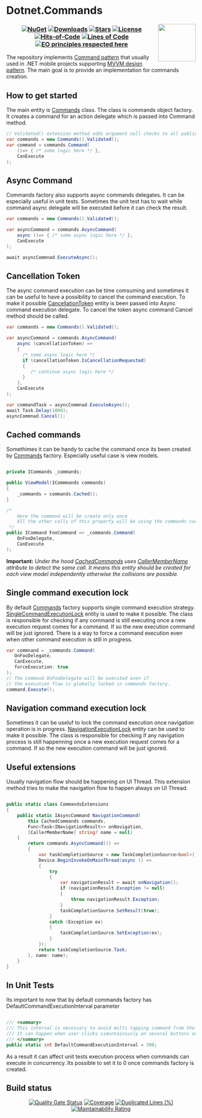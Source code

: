 # Dotnet.Commands

<img align="right" width="100px" src="https://avatars.githubusercontent.com/u/46710314?v=4" />

<h3 align="center">
   
  [![NuGet](https://img.shields.io/nuget/v/Elegant.Dotnet.Commands.svg)](https://www.nuget.org/packages/Elegant.Dotnet.Commands/) 
  [![Downloads](https://img.shields.io/nuget/dt/Elegant.Dotnet.Commands.svg)](https://www.nuget.org/Elegant.Dotnet.Commands/)
  [![Stars](https://img.shields.io/github/stars/DenisZhukovski/Elegant.Dotnet.Commands?color=brightgreen)](https://github.com/DenisZhukovski/Elegant.Dotnet.Commands/stargazers) 
  [![License](https://img.shields.io/badge/license-MIT-blue.svg)](LICENSE.md) 
  [![Hits-of-Code](https://hitsofcode.com/github/DenisZhukovski/Elegant.Dotnet.Commands?branch=main)](https://hitsofcode.com/github/DenisZhukovski/Elegant.Dotnet.Commands/view)
  [![Lines of Code](https://sonarcloud.io/api/project_badges/measure?project=DenisZhukovski_Dotnet.Commands&metric=ncloc)](https://sonarcloud.io/summary/new_code?id=DenisZhukovski_Dotnet.Commands)
  [![EO principles respected here](https://www.elegantobjects.org/badge.svg)](https://www.elegantobjects.org)
</h3>

The repository implements [Command pattern](https://en.wikipedia.org/wiki/Command_pattern) that usually used in .NET mobile projects supporting [MVVM design pattern](https://en.wikipedia.org/wiki/Model–view–viewmodel). The main goal is to provide an implementation for commands creation.

## How to get started

The main entity is [Commands](https://github.com/DenisZhukovski/Dotnet.Commands/blob/main/src/Commands.cs) class. The class is commands object factory. It creates a command for an action delegate which is passed into Command method.

```cs
// Validated() extension method adds argument null checks to all public methods
var commands = new Commands().Validated();
var command = commands.Command(
    ()=> { /* some logic here */ }, 
    CanExecute
);

```

## Async Command

Commands factory also supports async commands delegates. It can be especially useful in unit tests. Sometimes the unit test has to wait while command async delegate will be executed before it can check the result.

```cs
var commands = new Commands().Validated();

var asyncCommand = commands.AsyncCommand(
    async ()=> { /* some async logic here */ }, 
    CanExecute
);

await asyncCommnad.ExecuteAsync();

```

## Cancellation Token

The async command execution can be time comsuming and sometimes it can be useful to have a possibility to cancel the command execution. To make it possible [CancellationToken](https://docs.microsoft.com/en-us/dotnet/api/system.threading.cancellationtoken?view=net-6.0) entity is been passed into Async command execution delegate. To cancel the token async command Cancel method should be called.

```cs
var commands = new Commands().Validated();

var asyncCommand = commands.AsyncCommand(
    async (cancellationToken) => 
    { 
      /* some async logic here */ 
      if (cancellationToken.IsCancellationRequested)
      {
         /* continue async logic here */ 
      }
    }, 
    CanExecute
);

var commandTask = asyncCommnad.ExecuteAsync();
await Task.Delay(1000);
asyncCommnad.Cancel();

```

## Cached commands

Somethimes it can be handy to cache the command once its been created by [Commands](https://github.com/DenisZhukovski/Dotnet.Commands/blob/main/src/Commands.cs) factory. Especially useful case is view models.

```cs

private ICommands _commands;

public ViewModel(ICommmands commands)
{
    _commands = commands.Cached();
}

/* 
    Here the command will be create only once
    All the other calls of this property will be using the commands cache.
 */
public ICommand FooCommand => _commands.Command(
    OnFooDelegate, 
    CanExecute
);

```

**Important:** _Under the hood [CachedCommands](https://github.com/DenisZhukovski/Elegant.Dotnet.Commands/blob/main/src/Commands/CachedCommands.cs) uses [CallerMemberName](https://docs.microsoft.com/en-us/dotnet/api/system.runtime.compilerservices.callermembernameattribute?view=net-6.0) attribute to detect the same call. It means this entity should be created for each view model independently otherwise the collisions are possible._

## Single command execution lock

 By default [Commands](https://github.com/DenisZhukovski/Dotnet.Commands/blob/main/src/Commands.cs) factory supports single command execution strategy. [SingleCommandExecutionLock](https://github.com/DenisZhukovski/Dotnet.Commands/blob/main/src/Locks/SingleCommandExecutionLock.cs) entity is used to make it possible. The class is responsible for checking if any command is still executing once a new execution request comes for a command. If so the new execution command will be just ignored.
 There is a way to force a command execution even when other command execution is still in progress.

 ```cs
var commnand = _commands.Command(
    OnFooDelegate, 
    CanExecute,
    forceExecution: true
);
// The command OnFooDelegate will be executed even if
// the execution flow is globally locked in commands factory.
command.Execute();

```

## Navigation command execution lock

 Sometimes it can be useluf to lock the command execution once navigation operation is in progress. [NavigationExecutionLock](https://github.com/DenisZhukovski/Dotnet.Commands/blob/main/src/Locks/NavigationExecutionLock.cs) entity can be used to make it possible. The class is responsible for checking if any navigation process is still happenning once a new execution request comes for a command. If so the new execution command will be just ignored.

## Useful extensions

Usually navigation flow should be happening on UI Thread. This extension method tries to make the navigation flow to happen always on UI Thread.

```cs

public static class CommandsExtensions
{
    public static IAsyncCommand NavigationCommand(
        this CachedCommands commands,
        Func<Task<INavigationResult>> onNavigation,
        [CallerMemberName] string? name = null)
    {
        return commands.AsyncCommand(() =>
        {
            var taskCompletionSource = new TaskCompletionSource<bool>();
            Device.BeginInvokeOnMainThread(async () =>
            {
                try
                {
                    var navigationResult = await onNavigation();
                    if (navigationResult.Exception != null)
                    {
                        throw navigationResult.Exception;
                    }
                    taskCompletionSource.SetResult(true);
                }
                catch (Exception ex)
                {
                    taskCompletionSource.SetException(ex);
                }
            });
            return taskCompletionSource.Task;
        }, name: name);
    }
}

```

## In Unit Tests

Its important to now that by default commands factory has DefaultCommandExecutionInterval parameter

```cs

/// <summary>
/// This interval is necessary to avoid multi tapping command from the user
/// It can happen when user clicks simuntainiusly on several buttons on the screen
/// </summary>
public static int DefaultCommandExecutionInterval = 300;

```

As a result it can affect unit tests execution process when commands can execute in concurrency. Its possible to set it to 0 once commands factory is created.


## Build status

<div align="center">
  
   [![Quality Gate Status](https://sonarcloud.io/api/project_badges/measure?project=DenisZhukovski_Dotnet.Commands&metric=alert_status)](https://sonarcloud.io/dashboard?id=DenisZhukovski_Dotnet.Commands) 
   [![Coverage](https://sonarcloud.io/api/project_badges/measure?project=DenisZhukovski_Dotnet.Commands&metric=coverage)](https://sonarcloud.io/dashboard?id=DenisZhukovski_Dotnet.Commands)
   [![Duplicated Lines (%)](https://sonarcloud.io/api/project_badges/measure?project=DenisZhukovski_Dotnet.Commands&metric=duplicated_lines_density)](https://sonarcloud.io/dashboard?id=DenisZhukovski_Dotnet.Commands)
   [![Maintainability Rating](https://sonarcloud.io/api/project_badges/measure?project=DenisZhukovski_Dotnet.Commands&metric=sqale_rating)](https://sonarcloud.io/dashboard?id=DenisZhukovski_Dotnet.Commands) 
</div>
